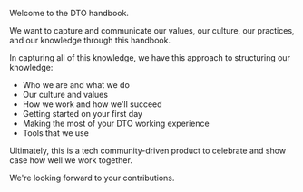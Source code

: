 Welcome to the DTO handbook.

We want to capture and communicate our values, our culture, our practices, and our knowledge through this handbook.

In capturing all of this knowledge, we have this approach to structuring our knowledge:
* Who we are and what we do
* Our culture and values
* How we work and how we'll succeed
* Getting started on your first day
* Making the most of your DTO working experience
* Tools that we use

Ultimately, this is a tech community-driven product to celebrate and show case how well we work together.

We're looking forward to your contributions.
